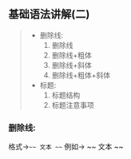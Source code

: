 ## 基础语法讲解(二)  
>* 删除线:
>    1. 删除线
>    2. 删除线+粗体
>    3. 删除线+斜体
>    4. 删除线+粗体+斜体
>* 标题:
>    1. 标题结构
>    2. 标题注意事项  

### 删除线:  
格式->`~~ 文本 ~~`  例如->
~~ 文本 ~~

